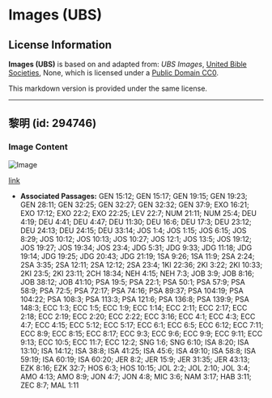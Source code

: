 # Images (UBS)

## License Information

**Images (UBS)** is based on and adapted from: _UBS Images_, [United Bible Societies](https://unitedbiblesocieties.org/), None, which is licensed under a [Public Domain CC0](https://creativecommons.org/public-domain/cc0/).

This markdown version is provided under the same license.



--------------------------------

## 黎明 (id: 294746)

### Image Content

![Image](https://cdn.aquifer.bible/aquifer-content/resources/Media/WEB-0178_dawn.jpg)

[link](https://cdn.aquifer.bible/aquifer-content/resources/Media/WEB-0178_dawn.jpg)

* **Associated Passages:** GEN 15:12; GEN 15:17; GEN 19:15; GEN 19:23; GEN 28:11; GEN 32:25; GEN 32:27; GEN 32:32; GEN 37:9; EXO 16:21; EXO 17:12; EXO 22:2; EXO 22:25; LEV 22:7; NUM 21:11; NUM 25:4; DEU 4:19; DEU 4:41; DEU 4:47; DEU 11:30; DEU 16:6; DEU 17:3; DEU 23:12; DEU 24:13; DEU 24:15; DEU 33:14; JOS 1:4; JOS 1:15; JOS 6:15; JOS 8:29; JOS 10:12; JOS 10:13; JOS 10:27; JOS 12:1; JOS 13:5; JOS 19:12; JOS 19:27; JOS 19:34; JOS 23:4; JDG 5:31; JDG 9:33; JDG 11:18; JDG 19:14; JDG 19:25; JDG 20:43; JDG 21:19; 1SA 9:26; 1SA 11:9; 2SA 2:24; 2SA 3:35; 2SA 12:11; 2SA 12:12; 2SA 23:4; 1KI 22:36; 2KI 3:22; 2KI 10:33; 2KI 23:5; 2KI 23:11; 2CH 18:34; NEH 4:15; NEH 7:3; JOB 3:9; JOB 8:16; JOB 38:12; JOB 41:10; PSA 19:5; PSA 22:1; PSA 50:1; PSA 57:9; PSA 58:9; PSA 72:5; PSA 72:17; PSA 74:16; PSA 89:37; PSA 104:19; PSA 104:22; PSA 108:3; PSA 113:3; PSA 121:6; PSA 136:8; PSA 139:9; PSA 148:3; ECC 1:3; ECC 1:5; ECC 1:9; ECC 1:14; ECC 2:11; ECC 2:17; ECC 2:18; ECC 2:19; ECC 2:20; ECC 2:22; ECC 3:16; ECC 4:1; ECC 4:3; ECC 4:7; ECC 4:15; ECC 5:12; ECC 5:17; ECC 6:1; ECC 6:5; ECC 6:12; ECC 7:11; ECC 8:9; ECC 8:15; ECC 8:17; ECC 9:3; ECC 9:6; ECC 9:9; ECC 9:11; ECC 9:13; ECC 10:5; ECC 11:7; ECC 12:2; SNG 1:6; SNG 6:10; ISA 8:20; ISA 13:10; ISA 14:12; ISA 38:8; ISA 41:25; ISA 45:6; ISA 49:10; ISA 58:8; ISA 59:19; ISA 60:19; ISA 60:20; JER 8:2; JER 15:9; JER 31:35; JER 43:13; EZK 8:16; EZK 32:7; HOS 6:3; HOS 10:15; JOL 2:2; JOL 2:10; JOL 3:4; AMO 4:13; AMO 8:9; JON 4:7; JON 4:8; MIC 3:6; NAM 3:17; HAB 3:11; ZEC 8:7; MAL 1:11

